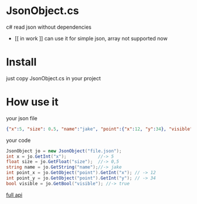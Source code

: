 # JsonObject.cs
c# read json without dependencies
- [[ in work ]] can use it for simple json, array not supported now

# Install
just copy JsonObject.cs in your project

# How use it
your json file
```json
{"x":5, "size": 0.5, "name":"jake", "point":{"x":12, "y":34}, "visible":true}
```
your code
```csharp
JsonObject jo = new JsonObject("file.json");
int x = jo.GetInt("x");            //-> 5
float size = jo.GetFloat("size");  //-> 0,5
string name = jo.GetString("name");//-> jake
int point_x = jo.GetObject("point").GetInt("x"); // -> 12
int point_y = jo.GetObject("point").GetInt("y"); // -> 34
bool visible = jo.GetBool("visible"); //-> true
```
[full api](https://github.com/oblerion/JsonObject/wiki)
